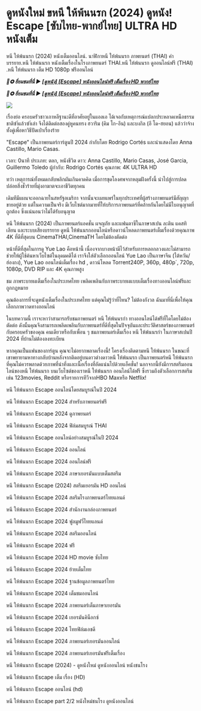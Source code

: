 <h1>ดูหนังใหม่ ขหนี ให้พ้นนรก (2024) ดูหนัง! Escape [ซับไทย-พากย์ไทย] ULTRA HD หนังเต็ม </h1>

หนี ให้พ้นนรก (2024) หนังเต็มออนไลน์. นาฬิกาหนี ให้พ้นนรก ภาพยนตร์ (THAI) คำบรรยาย.หนี ให้พ้นนรก หนังเต็มเรื่องในโรงภาพยนตร์ THAI.หนี ให้พ้นนรก ดูออนไลน์ฟรี (THAI) .หนี ให้พ้นนรก เต็ม HD 1080p ฟรีออนไลน์

<p><b><I>📀✪ ยี่ยมชมที่นี่ ▶ <a href="https://hutagon.com/th/movie/1078744/escape" rel="noopener">[ดูหนัง] [Escape] หนังออนไลน์ฟรี เต็มเรื่อง HD พากย์ไทย</a></I></b></p>

<p><b><I>📀✪ ยี่ยมชมที่นี่ ▶ <a href="https://hutagon.com/th/movie/1078744/escape" rel="noopener">[ดูหนัง] [Escape] หนังออนไลน์ฟรี เต็มเรื่อง HD พากย์ไทย</a></I></b></p>

<img src="https://image.bangkokbiznews.com/uploads/images/md/2024/06/2JKa2rxAcyFWLU9HI16M.webp" />

เรื่องย่อ
ครอบครัวชาวเกาหลีฐานะดีที่อาศัยอยู่ในแอลเอ ได้เจอกับเหตุการณ์แปลกประหลาดเหนือธรรมชาติซำ้แล้วซำ้เล่า จึงได้ติดต่อสองคู่หูคนทรง ฮวาริม (คิม โก-อึน) และบงกิล (อี โด-ฮยอน) แล้วว่าจ้างทั้งคู่เพื่อหาวิธีปัดเป่าเรื่องร้าย

"Escape" เป็นภาพยนตร์การ์ตูนปี 2024 กำกับโดย Rodrigo Cortés และนำแสดงโดย Anna Castillo, Mario Casas.

เวลา: 0นาที
ประเภท: ตลก, หนังชีวิต
ดาว: Anna Castillo, Mario Casas, José Garcia, Guillermo Toledo
ผู้กำกับ: Rodrigo Cortés
คุณภาพ: 4K ULTRA HD

ทว่า เหตุการณ์ทั้งหมดกลับพลิกผันเกินคาดคิด เมื่อการขุดโลงศพจากหลุมฝังครั้งนี้ นำไปสู่การปลดปล่อยสิ่งชั่วร้ายที่มุ่งอาฆาตจะเอาชีวิตทุกคน

เดิมทีมีแผนจะออกฉายในสหรัฐอเมริกา จากนั้นจะเผยแพร่ในทุกประเทศที่ผู้สร้างภาพยนตร์มีสัญญาขายอยู่ด้วย
แต่ในความเป็นจริง มีเว็บไซต์มากมายที่ให้บริการภาพยนตร์ที่คล้ายกันโดยไม่มีใบอนุญาตที่ถูกต้อง ซึ่งแน่นอนว่าไม่ได้รับอนุญาต

หนี ให้พ้นนรก (2024) เป็นภาพยนตร์แอคชั่น ผจญภัย และแฟนตาซีในภาษาสเปน ละติน แคสทิเลียน และระบบเสียงบรรยาย ดูหนี ให้พ้นนรกออนไลน์หรือดาวน์โหลดภาพยนตร์เต็มเรื่องด้วยคุณภาพ 4K ที่ดีที่สุดบน CinemaTHAI,CinemaTH โดยไม่ต้องตัดต่อ

หน้าที่ดีที่สุดในการดู Yue Lao คือหน้านี้ เนื่องจากบางหน้ามีไว้สำหรับการหลอกลวงและไม่สามารถช่วยให้ผู้ใช้ค้นหาเว็บไซต์ในอุดมคติได้ เราจึงใส่ตัวเลือกออนไลน์ Yue Lao เป็นภาษาจีน (ไต้หวัน/ฮ่องกง), Yue Lao ออนไลน์เต็มเรื่อง hd , ดาวน์โหลด Torrent240P, 360p, 480p´, 720p, 1080p, DVD RIP และ 4K คุณภาพสูง

ชม ภาพระบายผเต็มเรื่องในประเทศไทย เพลิดเพลินกับภาพระบายผแบบเต็มเรื่องทางออนไลน์ฟรีและถูกกฎหมาย

คุณต้องการที่จะดูหนังเต็มเรื่องในประเทศไทย แต่คุณไม่รู้ว่าที่ไหน? ไม่ต้องกังวล ฉันมาที่นี่เพื่อให้คุณเลือกภาพวาดทางออนไลน์

ในบทความนี้ เราจะหาว่าสามารถรับชมภาพยนตร์ หนี ให้พ้นนรกำ ทางออนไลน์ได้ฟรีที่ใดโดยไม่ต้องตัดต่อ ดังนั้นคุณจึงสามารถเพลิดเพลินกับภาพยนตร์ที่ดีที่สุดในปัจจุบันและประวัติศาสตร์ของภาพยนตร์กับครอบครัวของคุณ คนเดียวหรือกับเพื่อน ๆ ชมภาพยนตร์เต็มเรื่อง หนี ให้พ้นนรกำ ในภาษาสเปนปี 2024 ที่บ้านไม่ต้องลงทะเบียน

หากคุณเป็นแฟนของการ์ตูน คุณจะไม่อยากพลาดเรื่องนี้! โครงเรื่องติดตามหนี ให้พ้นนรก ในขณะที่เขาพยายามหาทางกลับบ้านหลังจากติดอยู่บนดาวต่างดาวหนี ให้พ้นนรก เป็นภาพยนตร์หนี ให้พ้นนรก ที่คุณไม่ควรพลาดด้วยภาพที่น่าทึ่งและเนื้อเรื่องที่อัดแน่นไปด้วยแอ็คชั่น! นอกจากนี้ยังมีการสตรีมออนไลน์ของหนี ให้พ้นนรก บนเว็บไซต์ของเราหนี ให้พ้นนรก ออนไลน์ได้ฟรี ซึ่งรวมถึงตัวเลือกการสตรีม เช่น 123movies, Reddit หรือรายการทีวีจากHBO Maxหรือ Netflix!

หนี ให้พ้นนรก Escape ออนไลน์โดยสมบูรณ์ในปี 2024

หนี ให้พ้นนรก Escape 2024 สำหรับภาพยนตร์ฟรี

หนี ให้พ้นนรก Escape 2024 ดูภาพยนตร์

หนี ให้พ้นนรก Escape 2024 ฟิล์มสมบูรณ์ THAI

หนี ให้พ้นนรก Escape ออนไลน์อย่างสมบูรณ์ในปี 2024

หนี ให้พ้นนรก Escape 2024 ออนไลน์

หนี ให้พ้นนรก Escape 2024 ออนไลน์ฟรี

หนี ให้พ้นนรก Escape 2024 ภาษาเยอรมันแบบเต็มสตรีม

หนี ให้พ้นนรก Escape (2024) สตรีมเยอรมัน HD ออนไลน์

หนี ให้พ้นนรก Escape 2024 สตรีมโรงภาพยนตร์ไทยแลนด์

หนี ให้พ้นนรก Escape 2024 สํานักงานกล่องภาพยนตร์

หนี ให้พ้นนรก Escape 2024 ฟูลมูฟวี่ไทยแลนด์

หนี ให้พ้นนรก Escape 2024 สตรีมออนไลน์

หนี ให้พ้นนรก Escape 2024 ฟรี

หนี ให้พ้นนรก Escape 2024 HD movie ซับไทย

หนี ให้พ้นนรก Escape 2024 ย้ายเต็มไทย

หนี ให้พ้นนรก Escape 2024 ฐานข้อมูลภาพยนตร์ไทย

หนี ให้พ้นนรก Escape 2024 เต็มชมออนไลน์

หนี ให้พ้นนรก Escape 2024 ภาพยนตร์เต็มภาษาเยอรมัน

หนี ให้พ้นนรก Escape 2024 เยอรมันคิน็อกซ์

หนี ให้พ้นนรก Escape 2024 ไทยฟิล์มเอชดี

หนี ให้พ้นนรก Escape 2024 ภาพยนตร์เยอรมันออนไลน์

หนี ให้พ้นนรก Escape 2024 ภาพยนตร์เยอรมันฟรีเต็มเรื่อง

หนี ให้พ้นนรก Escape (2024) - ดูหนังใหม่ ดูหนังออนไลน์ หนังชนโรง

หนี ให้พ้นนรก Escape เต็ม เรื่อง (HD)

หนี ให้พ้นนรก Escape ออนไลน์ (hd)

หนี ให้พ้นนรก Escape part 2/2 หนังใหม่ชนโรง ดูหนังออนไลน์
